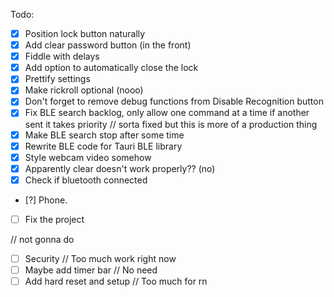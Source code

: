 Todo:
- [x] Position lock button naturally
- [x] Add clear password button (in the front)
- [x] Fiddle with delays
- [x] Add option to automatically close the lock
- [x] Prettify settings
- [x] Make rickroll optional (nooo)
- [x] Don't forget to remove debug functions from Disable Recognition button
- [x] Fix BLE search backlog, only allow one command at a time if another sent it takes priority // sorta fixed but this is more of a production thing
- [x] Make BLE search stop after some time
- [x] Rewrite BLE code for Tauri BLE library
- [x] Style webcam video somehow
- [x] Apparently clear doesn't work properly?? (no) 
- [x] Check if bluetooth connected
- [?] Phone.
- [ ] Fix the project

// not gonna do
- [ ] Security // Too much work right now
- [ ] Maybe add timer bar // No need
- [ ] Add hard reset and setup // Too much for rn